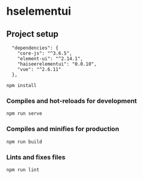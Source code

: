 # hselementui

## Project setup

```
  "dependencies": {
    "core-js": "^3.6.5",
    "element-ui": "^2.14.1",
    "haiseerelementui": "0.0.10",
    "vue": "^2.6.11"
  },
```

```
npm install
```

### Compiles and hot-reloads for development
```
npm run serve
```

### Compiles and minifies for production
```
npm run build
```

### Lints and fixes files
```
npm run lint
```


